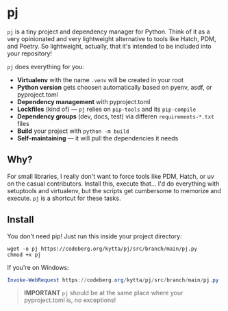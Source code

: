 # pj

`pj` is a tiny project and dependency manager for Python. Think of it as a very opinionated and very lightweight alternative to tools like Hatch, PDM, and Poetry. So lightweight, actually, that it's intended to be included into your repository!

`pj` does everything for you:

- **Virtualenv** with the name `.venv` will be created in your root
- **Python version** gets choosen automatically based on pyenv, asdf, or pyproject.toml
- **Dependency management** with pyproject.toml
- **Lockfiles** (kind of) — `pj` relies on `pip-tools` and its `pip-compile`
- **Dependency groups** (dev, docs, test) via differen `requirements-*.txt` files
- **Build** your project with `python -m build`
- **Self-maintaining** — it will pull the dependencies it needs

## Why?

For small libraries, I really don't want to force tools like PDM, Hatch, or uv on the casual contributors. Install this, execute that... I'd do everything with setuptools and virtualenv, but the scripts get cumbersome to memorize and execute. `pj` is a shortcut for these tasks.

## Install

You don't need pip! Just run this inside your project directory:

```shell
wget -o pj https://codeberg.org/kytta/pj/src/branch/main/pj.py
chmod +x pj
```

If you're on Windows:

```powershell
Invoke-WebRequest https://codeberg.org/kytta/pj/src/branch/main/pj.py
```

> **IMPORTANT**
> `pj` should be at the same place where your pyproject.toml is, no exceptions!
